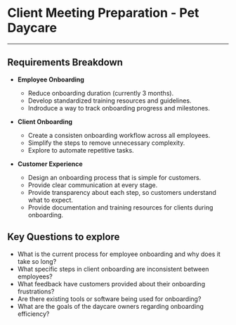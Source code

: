 ﻿# Client Meeting Preparation - Pet Daycare
---
## Requirements Breakdown

- **Employee Onboarding**
  - Reduce onboarding duration (currently 3 months).
  - Develop standardized training resources and guidelines.
  - Indroduce a way to track onboarding progress and milestones.
	
- **Client Onboarding**
  - Create a consisten onboarding workflow across all employees.
  - Simplify the steps to remove unnecessary complexity.
  - Explore to automate repetitive tasks.
	
- **Customer Experience**
  - Design an onboarding process that is simple for customers.
  - Provide clear communication at every stage.
  - Provide transparency about each step, so customers understand what to expect.
  - Provide documentation and training resources for clients during onboarding.
	
## Key Questions to explore

- What is the current process for employee onboarding and why does it take so long?
- What specific steps in client onboarding are inconsistent between employees?
- What feedback have customers provided about their onboarding frustrations?
- Are there existing tools or software being used for onboarding?
- What are the goals of the daycare owners regarding onboarding efficiency?






